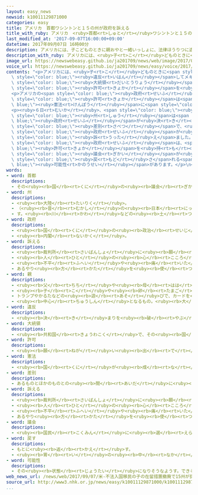 ```yaml
---
layout: easy_news
newsid: k10011129871000
categories: easy
title: アメリカ　首都ワシントンと１５の州が政府を訴える
title_with_ruby: アメリカ　<ruby>首都<rt>しゅと</rt></ruby>ワシントンと１５の<ruby>州<rt>しゅう</rt></ruby>が<ruby>政府<rt>せいふ</rt></ruby>を<ruby>訴<rt>うった</rt></ruby>える
last_modified_at: '2017-09-07T16:00:00+09:00'
datetime: 2017年09月07日 16時00分
description: アメリカには、子こどものときに親おやと一緒いっしょに、法律ほうりつに違反いはんしてメキシコなどから入はいって来きた若わかい人ひとがたくさんいます。
description_with_ruby: アメリカには、<ruby>子<rt>こ</rt></ruby>どものときに<ruby>親<rt>おや</rt></ruby>と<ruby>一緒<rt>いっしょ</rt></ruby>に、<ruby>法律<rt>ほうりつ</rt></ruby>に<ruby>違反<rt>いはん</rt></ruby>してメキシコなどから<ruby>入<rt>はい</rt></ruby>って<ruby>来<rt>き</rt></ruby>た<ruby>若<rt>わか</rt></ruby>い<ruby>人<rt>ひと</rt></ruby>がたくさんいます。
image_url: https://newswebeasy.github.io/ja201709/news/web/image/2017/09/07/k10011129871000.jpg
voice_url: https://newswebeasy.github.io/ja201709/news/easy/voice/2017/09/07/k10011129871000.mp3
contents: "<p>アメリカには、<ruby>子<rt>こ</rt></ruby>どものときに<span style=\"color: blue;\"><ruby>親<rt>おや</rt></ruby></span>と<ruby>一緒<rt>いっしょ</rt></ruby>に、<ruby>法律<rt>ほうりつ</rt></ruby>に<span\
  \ style=\"color: blue;\"><ruby>違反<rt>いはん</rt></ruby></span>してメキシコなどから<ruby>入<rt>はい</rt></ruby>って<ruby>来<rt>き</rt></ruby>た<ruby>若<rt>わか</rt></ruby>い<ruby>人<rt>ひと</rt></ruby>がたくさんいます。<ruby>前<rt>まえ</rt></ruby>の<span\
  \ style=\"color: blue;\"><ruby>大統領<rt>だいとうりょう</rt></ruby></span>だったオバマさんは２０１２<ruby>年<rt>ねん</rt></ruby>、このような<ruby>若<rt>わか</rt></ruby>い<ruby>人<rt>ひと</rt></ruby>たちがアメリカに<ruby>住<rt>す</rt></ruby>んだり<ruby>働<rt>はたら</rt></ruby>いたりすることができる<span\
  \ style=\"color: blue;\"><ruby>許可<rt>きょか</rt></ruby></span>を<ruby>出<rt>だ</rt></ruby>しました。</p>\n\
  <p>アメリカの<span style=\"color: blue;\"><ruby>政府<rt>せいふ</rt></ruby></span>は<ruby>５日<rt>いつか</rt></ruby>、この<span\
  \ style=\"color: blue;\"><ruby>許可<rt>きょか</rt></ruby></span>は<span style=\"color:\
  \ blue;\"><ruby>憲法<rt>けんぽう</rt></ruby></span>に<span style=\"color: blue;\"><ruby>違反<rt>いはん</rt></ruby></span>しているため、やめると<ruby>決<rt>き</rt></ruby>めました。</p>\n\
  <p><ruby>６日<rt>むいか</rt></ruby>、<span style=\"color: blue;\"><ruby>首都<rt>しゅと</rt></ruby></span>ワシントンと１５の<span\
  \ style=\"color: blue;\"><ruby>州<rt>しゅう</rt></ruby></span>は<span style=\"color:\
  \ blue;\"><ruby>政府<rt>せいふ</rt></ruby></span>が<ruby>決<rt>き</rt></ruby>めたことは<span\
  \ style=\"color: blue;\"><ruby>差別<rt>さべつ</rt></ruby></span>で、<ruby>経済<rt>けいざい</rt></ruby>を<ruby>悪<rt>わる</rt></ruby>くすると<ruby>言<rt>い</rt></ruby>いました。そして、<span\
  \ style=\"color: blue;\"><ruby>政府<rt>せいふ</rt></ruby></span>が<ruby>決<rt>き</rt></ruby>めたことをやめさせるようにニューヨークの<ruby>連邦<rt>れんぽう</rt></ruby><ruby>裁判所<rt>さいばんしょ</rt></ruby>に<span\
  \ style=\"color: blue;\"><ruby>訴<rt>うった</rt></ruby>え</span>ました。</p>\n<p>アメリカの<span\
  \ style=\"color: blue;\"><ruby>政府<rt>せいふ</rt></ruby></span>は、<span style=\"color:\
  \ blue;\"><ruby>許可<rt>きょか</rt></ruby></span>を<ruby>持<rt>も</rt></ruby>っている<ruby>人<rt>ひと</rt></ruby>はこれから６か<ruby>月<rt>げつ</rt></ruby>の<ruby>間<rt>あいだ</rt></ruby>、アメリカにいてもいいと<ruby>言<rt>い</rt></ruby>いました。その<ruby>間<rt>あいだ</rt></ruby>に<span\
  \ style=\"color: blue;\"><ruby>議会<rt>ぎかい</rt></ruby></span>が<ruby>何<rt>なに</rt></ruby>か<ruby>考<rt>かんが</rt></ruby>えないと、８０<ruby>万<rt>まん</rt></ruby><ruby>人<rt>にん</rt></ruby><ruby>以上<rt>いじょう</rt></ruby>の<ruby>若<rt>わか</rt></ruby>い<ruby>人<rt>ひと</rt></ruby>たちが<ruby>生<rt>う</rt></ruby>まれた<ruby>国<rt>くに</rt></ruby>に<span\
  \ style=\"color: blue;\"><ruby>戻<rt>もど</rt></ruby>さ</span>れる<span style=\"color:\
  \ blue;\"><ruby>可能性<rt>かのうせい</rt></ruby></span>があります。</p>\n<p></p>\n<p></p>"
words:
- word: 首都
  descriptions:
  - その<ruby><rb>国</rb><rt>くに</rt></ruby>の<ruby><rb>議会</rb><rt>ぎかい</rt></ruby>や<ruby><rb>中心</rb><rt>ちゅうしん</rt></ruby>になる<ruby><rb>役所</rb><rt>やくしょ</rt></ruby>のある<ruby><rb>都市</rb><rt>とし</rt></ruby>。<ruby><rb>日本</rb><rt>にっぽん</rt></ruby>の<ruby><rb>東京</rb><rt>とうきょう</rt></ruby>、アメリカのワシントンなど。<ruby><rb>首府</rb><rt>しゅふ</rt></ruby>。
- word: 州
  descriptions:
  - <ruby><rb>大陸</rb><rt>たいりく</rt></ruby>。
  - （<ruby><rb>昔</rb><rt>むかし</rt></ruby>の<ruby><rb>日本</rb><rt>にっぽん</rt></ruby>や、<ruby><rb>今</rb><rt>いま</rt></ruby>のアメリカなどで）<ruby><rb>政治</rb><rt>せいじ</rt></ruby>をするつごうで<ruby><rb>分</rb><rt>わ</rt></ruby>けた<ruby><rb>地方</rb><rt>ちほう</rt></ruby>の<ruby><rb>区切</rb><rt>くぎ</rt></ruby>り。
  - す。<ruby><rb>川</rb><rt>かわ</rt></ruby>などの<ruby><rb>土</rb><rt>つち</rt></ruby>や<ruby><rb>砂</rb><rt>すな</rt></ruby>が<ruby><rb>積</rb><rt>つ</rt></ruby>もってできた<ruby><rb>小</rb><rt>ちい</rt></ruby>さな<ruby><rb>陸地</rb><rt>りくち</rt></ruby>。
- word: 政府
  descriptions:
  - <ruby><rb>国</rb><rt>くに</rt></ruby>の<ruby><rb>政治</rb><rt>せいじ</rt></ruby>を<ruby><rb>行</rb><rt>おこな</rt></ruby>うところ。
  - <ruby><rb>内閣</rb><rt>ないかく</rt></ruby>。
- word: 訴える
  descriptions:
  - <ruby><rb>裁判所</rb><rt>さいばんしょ</rt></ruby>に<ruby><rb>願</rb><rt>ねが</rt></ruby>い<ruby><rb>出</rb><rt>で</rt></ruby>て、よい<ruby><rb>悪</rb><rt>わる</rt></ruby>いを<ruby><rb>決</rb><rt>き</rt></ruby>めてもらう。
  - <ruby><rb>人</rb><rt>ひと</rt></ruby>の<ruby><rb>心</rb><rt>こころ</rt></ruby>によびかける。
  - <ruby><rb>不平</rb><rt>ふへい</rt></ruby>や<ruby><rb>痛</rb><rt>いた</rt></ruby>みなどを<ruby><rb>人</rb><rt>ひと</rt></ruby>に<ruby><rb>言</rb><rt>い</rt></ruby>う。
  - あるやり<ruby><rb>方</rb><rt>かた</rt></ruby>を<ruby><rb>使</rb><rt>つか</rt></ruby>う。
- word: 親
  descriptions:
  - <ruby><rb>父</rb><rt>ちち</rt></ruby>や<ruby><rb>母</rb><rt>はは</rt></ruby>。<ruby><rb>両親</rb><rt>りょうしん</rt></ruby>。
  - <ruby><rb>子</rb><rt>こ</rt></ruby>や<ruby><rb>卵</rb><rt>たまご</rt></ruby>をうんだもの。
  - トランプやかるたなどの<ruby><rb>遊</rb><rt>あそ</rt></ruby>びで、カードを<ruby><rb>配</rb><rt>くば</rt></ruby>る<ruby><rb>人</rb><rt>ひと</rt></ruby>。
  - <ruby><rb>中心</rb><rt>ちゅうしん</rt></ruby>となるもの。<ruby><rb>大</rb><rt>おお</rt></ruby>きいもの。
- word: 違反
  descriptions:
  - <ruby><rb>決</rb><rt>き</rt></ruby>まりを<ruby><rb>破</rb><rt>やぶ</rt></ruby>ること。
- word: 大統領
  descriptions:
  - <ruby><rb>共和国</rb><rt>きょうわこく</rt></ruby>で、その<ruby><rb>国</rb><rt>くに</rt></ruby>を<ruby><rb>代表</rb><rt>だいひょう</rt></ruby>する<ruby><rb>人</rb><rt>ひと</rt></ruby>。
- word: 許可
  descriptions:
  - <ruby><rb>願</rb><rt>ねが</rt></ruby>い<ruby><rb>出</rb><rt>で</rt></ruby>ていたことを、よいと<ruby><rb>許</rb><rt>ゆる</rt></ruby>すこと。<ruby><rb>許</rb><rt>ゆる</rt></ruby>し。
- word: 憲法
  descriptions:
  - <ruby><rb>国</rb><rt>くに</rt></ruby>が<ruby><rb>成</rb><rt>な</rt></ruby>り<ruby><rb>立</rb><rt>た</rt></ruby>っていく<ruby><rb>上</rb><rt>うえ</rt></ruby>で、いちばんだいじなことを<ruby><rb>決</rb><rt>き</rt></ruby>めた<ruby><rb>法律</rb><rt>ほうりつ</rt></ruby>。
- word: 差別
  descriptions:
  - あるものとほかのものとの<ruby><rb>間</rb><rt>あいだ</rt></ruby>に<ruby><rb>差</rb><rt>さ</rt></ruby>をつけて、あつかい<ruby><rb>方</rb><rt>かた</rt></ruby>をちがわせること。
- word: 訴える
  descriptions:
  - <ruby><rb>裁判所</rb><rt>さいばんしょ</rt></ruby>に<ruby><rb>願</rb><rt>ねが</rt></ruby>い<ruby><rb>出</rb><rt>で</rt></ruby>て、よい<ruby><rb>悪</rb><rt>わる</rt></ruby>いを<ruby><rb>決</rb><rt>き</rt></ruby>めてもらう。
  - <ruby><rb>人</rb><rt>ひと</rt></ruby>の<ruby><rb>心</rb><rt>こころ</rt></ruby>によびかける。
  - <ruby><rb>不平</rb><rt>ふへい</rt></ruby>や<ruby><rb>痛</rb><rt>いた</rt></ruby>みなどを<ruby><rb>人</rb><rt>ひと</rt></ruby>に<ruby><rb>言</rb><rt>い</rt></ruby>う。
  - あるやり<ruby><rb>方</rb><rt>かた</rt></ruby>を<ruby><rb>使</rb><rt>つか</rt></ruby>う。
- word: 議会
  descriptions:
  - <ruby><rb>国民</rb><rt>こくみん</rt></ruby>に<ruby><rb>選</rb><rt>えら</rt></ruby>ばれた<ruby><rb>議員</rb><rt>ぎいん</rt></ruby>が<ruby><rb>集</rb><rt>あつ</rt></ruby>まって、<ruby><rb>国</rb><rt>くに</rt></ruby>や<ruby><rb>地方</rb><rt>ちほう</rt></ruby>の<ruby><rb>政治</rb><rt>せいじ</rt></ruby>について<ruby><rb>話</rb><rt>はな</rt></ruby>し<ruby><rb>合</rb><rt>あ</rt></ruby>い、<ruby><rb>取</rb><rt>と</rt></ruby>り<ruby><rb>決</rb><rt>き</rt></ruby>めをする<ruby><rb>所</rb><rt>ところ</rt></ruby>。<ruby><rb>国</rb><rt>くに</rt></ruby>の<ruby><rb>議会</rb><rt>ぎかい</rt></ruby>の<ruby><rb>国会</rb><rt>こっかい</rt></ruby>と、<ruby><rb>都道府県</rb><rt>とどうふけん</rt></ruby>などの<ruby><rb>地方議会</rb><rt>ちほうぎかい</rt></ruby>とがある。
- word: 戻す
  descriptions:
  - もとに<ruby><rb>返</rb><rt>かえ</rt></ruby>す。
  - <ruby><rb>胃</rb><rt>い</rt></ruby>の<ruby><rb>中</rb><rt>なか</rt></ruby>のものをはく。
- word: 可能性
  descriptions:
  - その<ruby><rb>状態</rb><rt>じょうたい</rt></ruby>になりそうなようす。できそうなようす。
web_news_url: /news/web/2017/09/07/米-不法入国移民の子の在留措置撤廃で15州が提訴/
source_url: http://www3.nhk.or.jp/news/easy/k10011129871000/k10011129871000.html
...
```

